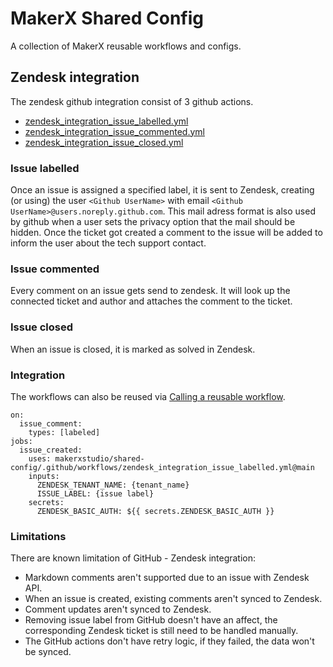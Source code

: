# MakerX Shared Config
A collection of MakerX reusable workflows and configs.

## Zendesk integration
The zendesk github integration consist of 3 github actions.
- [zendesk_integration_issue_labelled.yml](.github/workflows/zendesk_integration_issue_labelled.yml)
- [zendesk_integration_issue_commented.yml](.github/workflows/zendesk_integration_issue_commented.yml)
- [zendesk_integration_issue_closed.yml](.github/workflows/zendesk_integration_issue_closed.yml)

### Issue labelled

Once an issue is assigned a specified label, it is sent to Zendesk,
creating (or using) the user `<Github UserName>` with email `<Github UserName>@users.noreply.github.com`.
This mail adress format is also used by github when a user sets the privacy option that the mail should be hidden.
Once the ticket got created a comment to the issue will be added to inform the user about the tech support contact.

### Issue commented

Every comment on an issue gets send to zendesk. It will look up the connected ticket and author and attaches the comment to the ticket.

### Issue closed

When an issue is closed, it is marked as solved in Zendesk.

### Integration
The workflows can also be reused via [Calling a reusable workflow](https://docs.github.com/en/actions/learn-github-actions/reusing-workflows#calling-a-reusable-workflow).

```
on:
  issue_comment:
    types: [labeled]
jobs:
  issue_created:
    uses: makerxstudio/shared-config/.github/workflows/zendesk_integration_issue_labelled.yml@main
    inputs:
      ZENDESK_TENANT_NAME: {tenant_name}
      ISSUE_LABEL: {issue label}
    secrets:
      ZENDESK_BASIC_AUTH: ${{ secrets.ZENDESK_BASIC_AUTH }}
```

### Limitations
There are known limitation of GitHub - Zendesk integration:
- Markdown comments aren't supported due to an issue with Zendesk API.
- When an issue is created, existing comments aren't synced to Zendesk.
- Comment updates aren't synced to Zendesk.
- Removing issue label from GitHub doesn't have an affect, the corresponding Zendesk ticket is still need to be handled manually.
- The GitHub actions don't have retry logic, if they failed, the data won't be synced.